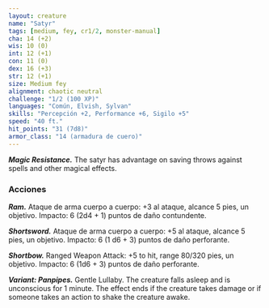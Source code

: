 ```yaml
---
layout: creature
name: "Satyr"
tags: [medium, fey, cr1/2, monster-manual]
cha: 14 (+2)
wis: 10 (0)
int: 12 (+1)
con: 11 (0)
dex: 16 (+3)
str: 12 (+1)
size: Medium fey
alignment: chaotic neutral
challenge: "1/2 (100 XP)"
languages: "Común, Elvish, Sylvan"
skills: "Percepción +2, Performance +6, Sigilo +5"
speed: "40 ft."
hit_points: "31 (7d8)"
armor_class: "14 (armadura de cuero)"
---
```


***Magic Resistance.*** The satyr has advantage on saving throws against spells and other magical effects.

### Acciones

***Ram.*** Ataque de arma cuerpo a cuerpo: +3 al ataque, alcance 5 pies, un objetivo. Impacto: 6 (2d4 + 1) puntos de daño contundente.

***Shortsword.*** Ataque de arma cuerpo a cuerpo: +5 al ataque, alcance 5 pies, un objetivo. Impacto: 6 (1 d6 + 3) puntos de daño perforante.

***Shortbow.*** Ranged Weapon Attack: +5 to hit, range 80/320 pies, un objetivo. Impacto: 6 (1d6 + 3) puntos de daño perforante.

***Variant: Panpipes.*** Gentle Lullaby. The creature falls asleep and is unconscious for 1 minute. The effect ends if the creature takes damage or if someone takes an action to shake the creature awake.